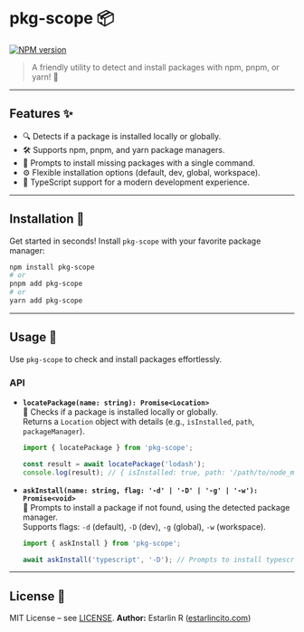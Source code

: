 # pkg-scope 📦

[![NPM version](https://img.shields.io/npm/v/pkg-scope.svg?style=flat)](https://npmjs.org/package/pkg-scope)

> A friendly utility to detect and install packages with npm, pnpm, or yarn! 🚀

---

## Features ✨

- 🔍 Detects if a package is installed locally or globally.
- 🛠️ Supports npm, pnpm, and yarn package managers.
- 🙋 Prompts to install missing packages with a single command.
- ⚙️ Flexible installation options (default, dev, global, workspace).
- 🧩 TypeScript support for a modern development experience.

---

## Installation 📲

Get started in seconds! Install `pkg-scope` with your favorite package manager:

```bash
npm install pkg-scope
# or
pnpm add pkg-scope
# or
yarn add pkg-scope
```

---

## Usage 🎉

Use `pkg-scope` to check and install packages effortlessly.

### API

- **`locatePackage(name: string): Promise<Location>`**  
  🔎 Checks if a package is installed locally or globally.  
  Returns a `Location` object with details (e.g., `isInstalled`, `path`, `packageManager`).

  ```typescript
  import { locatePackage } from 'pkg-scope';

  const result = await locatePackage('lodash');
  console.log(result); // { isInstalled: true, path: '/path/to/node_modules/lodash', ... }
  ```

- **`askInstall(name: string, flag: '-d' | '-D' | '-g' | '-w'): Promise<void>`**  
  🙋 Prompts to install a package if not found, using the detected package manager.  
  Supports flags: `-d` (default), `-D` (dev), `-g` (global), `-w` (workspace).

  ```typescript
  import { askInstall } from 'pkg-scope';

  await askInstall('typescript', '-D'); // Prompts to install typescript as a dev dependency
  ```

---

## License 📄

MIT License – see [LICENSE](LICENSE).
**Author:** Estarlin R ([estarlincito.com](https://estarlincito.com))
